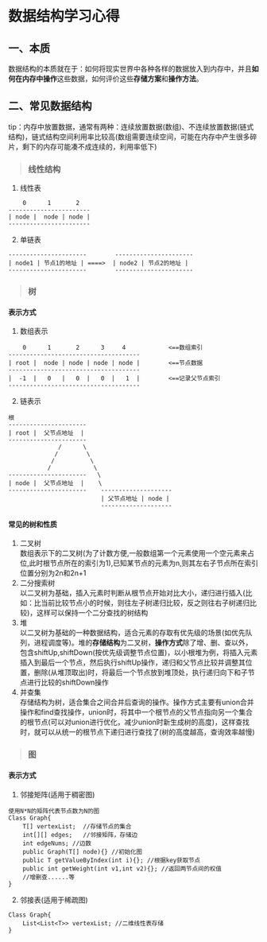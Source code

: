 # 数据结构学习心得
## 一、本质
数据结构的本质就在于：如何将现实世界中各种各样的数据放入到内存中，并且**如何在内存中操作**这些数据，如何评价这些**存储方案**和**操作方法**。

## 二、常见数据结构
tip：内存中放置数据，通常有两种：连续放置数据(数组)、不连续放置数据(链式结构)，链式结构空间利用率比较高(数组需要连续空间，可能在内存中产生很多碎片，剩下的内存可能凑不成连续的，利用率低下)

>### 线性结构
1. 线性表  
```
    0      1       2
----------------------- 
| node |  node | node | 
-----------------------
```
2. 单链表
```
----------------------        ----------------------
| node1 | 节点1的地址 | ====>  | node2 | 节点2的地址 | 
----------------------        ----------------------
```
>### 树
#### 表示方式
1. 数组表示
```
    0      1       2      3     4            <==数组索引
------------------------------------- 
| root |  node | node | node | node |        <==节点数据
-------------------------------------
|  -1  |   0   |   0  |   0  |   1  |        <==记录父节点索引
-------------------------------------

```

2. 链表示
```
根
----------------------
| root |  父节点地址  |
----------------------
              /      \
             /        \
            /          \
           /            \
----------------------   \
| node |  父节点地址  |    \
----------------------    --------------------
                          | 父节点地址 | node |
                          --------------------
```

#### 常见的树和性质
1. 二叉树  
数组表示下的二叉树(为了计数方便,一般数组第一个元素使用一个空元素来占位,此时根节点所在的索引为1),已知某节点的元素为n,则其左右子节点所在索引位置分别为2n和2n+1
2. 二分搜索树  
以二叉树为基础，插入元素时判断从根节点开始对比大小，递归进行插入(比如：比当前比较节点小的时候，则往左子树递归比较，反之则往右子树递归比较)，这样可以保持一个二分查找的树结构
3. 堆  
以二叉树为基础的一种数据结构，适合元素的存取有优先级的场景(如优先队列，进程调度等)。堆的**存储结构**为二叉树，**操作方式**除了增、删、查以外，包含shiftUp,shiftDown(按优先级调整节点位置)，以小根堆为例，将插入元素插入到最后一个节点，然后执行shiftUp操作，递归和父节点比较并调整其位置，删除(从堆顶取出)时，将最后一个节点放到堆顶处，执行递归向下和子节点进行比较的shiftDown操作
4. 并查集  
存储结构为树，适合集合之间合并后查询的操作。操作方式主要有union合并操作和find查找操作，union时，将其中一个根节点的父节点指向另一个集合的根节点(可以对union进行优化，减少union时新生成树的高度)，这样查找时，就可以从统一的根节点下递归进行查找了(树的高度越高，查询效率越慢)

>### 图
#### 表示方式
1. 邻接矩阵(适用于稠密图)
```
使用N*N的矩阵代表节点数为N的图
Class Graph{
    T[] vertexList;  //存储节点的集合
    int[][] edges;   //邻接矩阵，存储边
    int edgeNums; //边数
    public Graph(T[] node){} //初始化图
    public T getValueByIndex(int i){}; //根据key获取节点
    public int getWeight(int v1,int v2){}; //返回两节点间的权值
    //增删查......等
}
```
2. 邻接表(适用于稀疏图)  
```
Class Graph{
    List<List<T>> vertexList; //二维线性表存储
}
```
